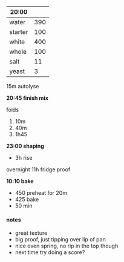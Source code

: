
|20:00 | |
| ----------- |:----|
| water       | 390 |
| starter     | 100 |
| white       | 400 |
| whole       | 100 |
| salt        |  11 |
| yeast       |   3 |

15m autolyse

**20:45 finish mix**

folds
1. 10m
2. 40m
3. 1h45

**23:00 shaping** 
- 3h rise

overnight 11h fridge proof

**10:10 bake**
- 450 preheat for 20m
- 425 bake
- 50 min

#### notes

- great texture
- big proof, just tipping over lip of pan
- nice oven spring, no rip in the top though
- next time try doing a score?
